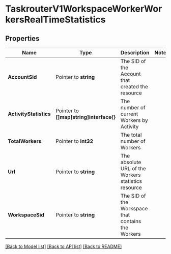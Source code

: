 # TaskrouterV1WorkspaceWorkerWorkersRealTimeStatistics

## Properties
Name | Type | Description | Notes
------------ | ------------- | ------------- | -------------
**AccountSid** | Pointer to **string** | The SID of the Account that created the resource |
**ActivityStatistics** | Pointer to **[]map[string]interface{}** | The number of current Workers by Activity |
**TotalWorkers** | Pointer to **int32** | The total number of Workers |
**Url** | Pointer to **string** | The absolute URL of the Workers statistics resource |
**WorkspaceSid** | Pointer to **string** | The SID of the Workspace that contains the Workers |

[[Back to Model list]](../README.md#documentation-for-models) [[Back to API list]](../README.md#documentation-for-api-endpoints) [[Back to README]](../README.md)


